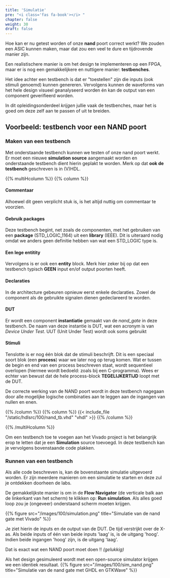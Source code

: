 ```yaml
---
title: 'Simulatie'
pre: "<i class='fas fa-book'></i> "
chapter: false
weight: 30
draft: false
---
```


Hoe kan er nu getest worden of onze **nand** poort correct werkt? We zouden een ASIC kunnen maken, maar dat zou een veel te dure en tijdrovende manier zijn. 

Een realistischere manier is om het design te implementeren op een FPGA, maar er is nog een gemakkelijkere en nuttigere manier: **testbenches**.

Het idee achter een testbench is dat er "toestellen" zijn die inputs (ook stimuli genoemd) kunnen genereren. Vervolgens kunnen de waveforms van het hele design visueel geanalyseerd worden én kan de output van een component geverifieerd worden.

In dit opleidingsonderdeel *krijgen* jullie vaak de testbenches, maar het is goed om deze zelf aan te passen of uit te breiden.


## Voorbeeld: testbench voor een NAND poort


### Maken van een testbench
Met onderstaande testbench kunnen we testen of onze nand poort werkt. Er moet een nieuwe **simulation source** aangemaakt worden en onderstaande testbench dient hierin geplakt te worden. Merk op dat **ook de testbench** geschreven is in (V)HDL.

{{% multiHcolumn %}}
{{% column %}}
#### Commentaar
Alhoewel dit geen verplicht stuk is, is het altijd nuttig om commentaar te voorzien. 

#### Gebruik packages
Deze testbench begint, net zoals de componenten, met het gebruiken van een **package** (STD_LOGIC_1164) uit een **library** (IEEE). Dit is uiteraard nodig omdat we anders geen definitie hebben van wat een STD_LOGIC type is.

#### Een lege entitity

Vervolgens is er ook een **entity** block. Merk hier zeker bij op dat een testbench typisch **GEEN** input en/of output poorten heeft.

#### Declaraties
In de architecture gebeuren opnieuw eerst enkele declaraties. Zowel de component als de gebruikte signalen dienen gedeclareerd te worden.


#### DUT
Er wordt een component **instantiatie** gemaakt van de *nand_gate* in deze testbench. De naam van deze instantie is DUT, wat een acronym is van *Device Under Test*. UUT (Unit Under Test) wordt ook soms gebruikt

#### Stimuli
Tenslotte is er nog één blok dat de stimuli beschrijft. Dit is een speciaal soort blok (een **process**) waar we later nog op terug komen. Wat er tussen de begin en end van een process beschreven staat, wordt sequentieel overlopen (hiermee wordt bedoeld: zoals bij een C-programma). Wees er echter van bewust dat de hele process-block **TEGELIJKERTIJD** loopt met de DUT.

De correcte werking van de NAND poort wordt in deze testbench nagegaan door alle mogelijke logische combinaties aan te leggen aan de ingangen van nullen en enen.

{{% /column %}}
{{% column %}}
{{< include_file "/static/hdlsrc/100/nand_tb.vhd" "vhdl" >}}
{{% /column %}}

{{% /multiHcolumn %}}

Om een testbench toe te voegen aan het Vivado project is het belangrijk erop te letten dat je een **Simulation** source toevoegd. In deze testbench kan je vervolgens bovenstaande code plakken.


### Runnen van een testbench

Als alle code beschreven is, kan de bovenstaante simulatie uitgevoerd worden. Er zijn meerdere manieren om een simulatie te starten en deze zul je ontdekken doorheen de labs.

De gemakkelijkste manier is om in de **Flow Navigator** (de verticale balk aan de linkerkant van het scherm) te klikken op: **Run simulation**. Als alles goed loop zou je (ongeveer) onderstaand scherm moeten krijgen.

{{% figure src="/images/100/simulation.png" title="Simulatie van de nand gate met Vivado"  %}}

Je ziet hierin de inputs en de output van de DUT. De tijd verstrijkt over de X-as. Als beide inputs of één van beide inputs 'laag' is, is de uitgang 'hoog'. Indien beide ingangen 'hoog' zijn, is de uitgang 'laag'.

Dat is exact wat een NAND poort moet doen !! *(gelukkig)*

Als het design gesimuleerd wordt met een open-source simulator krijgen we een identiek resultaat.
{{% figure src="/images/100/sim_nand.png" title="Simulatie van de nand gate met GHDL en GTKWave"  %}}
